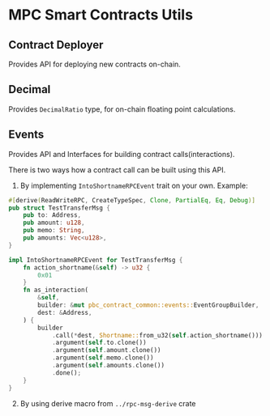 # MPC Smart Contracts Utils

## Contract Deployer

Provides API for deploying new contracts on-chain.

## Decimal

Provides `DecimalRatio` type, for on-chain floating point calculations.

## Events

Provides API and Interfaces for building contract calls(interactions).

There is two ways how a contract call can be built using this API.

1. By implementing `IntoShortnameRPCEvent` trait on your own. Example:

```rust
#[derive(ReadWriteRPC, CreateTypeSpec, Clone, PartialEq, Eq, Debug)]
pub struct TestTransferMsg {
    pub to: Address,
    pub amount: u128,
    pub memo: String,
    pub amounts: Vec<u128>,
}

impl IntoShortnameRPCEvent for TestTransferMsg {
    fn action_shortname(&self) -> u32 {
        0x01
    }
    fn as_interaction(
        &self,
        builder: &mut pbc_contract_common::events::EventGroupBuilder,
        dest: &Address,
    ) {
        builder
            .call(*dest, Shortname::from_u32(self.action_shortname()))
            .argument(self.to.clone())
            .argument(self.amount.clone())
            .argument(self.memo.clone())
            .argument(self.amounts.clone())
            .done();
    }
}
```

2. By using derive macro from `../rpc-msg-derive` crate